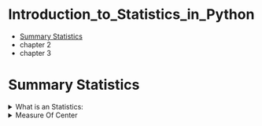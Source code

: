 # Introduction_to_Statistics_in_Python
+  [Summary Statistics](#Summary-Statistics)
+ chapter 2
+ chapter 3
# Summary Statistics  
<details>
  <summary>What is an Statistics:</summary> 
  <blockquote>
<details>
  <summary>What is an Statistics</summary>
 
  + **The field of statistics** - The practice and study of collecting and analyzing
  + **A Summary Statistics** - a fact about or summary of some data
</details>
<details>
  <summary>What Statistics Can do</summary>
 
  + How likely someone to purchase a product? are peopele more likely to purchase it, if they can use a different payment system?
  + How many occupants will your hotel have ? How can you optimize occupancy?
  + How many sizes of jeans need to be manufactured so they can fit 95% of the population? Should the same number of each size be prepared?
  + A/B test: Which ad is more effecive in getting people to purchase a product? 
</details>
<details>
  <summary>What Statistics Cannot do?</summary> 
  
  + While statistics can answer a lot of questions, it's important to note that statistics can't answer every question
</details>

<details>
  <summary>Types of statistics</summary>
  
  ### Descriptive
  + Decribe and summarize data
  ### Inferential Statistics
  + Use a sample of data to make inferences about a larger population like what percent of people drive to work?
#### Example  
  ![image](https://github.com/AyeshaIrshad1337/Introduction_to_Statistics_in_Python/assets/104616632/d54c9998-052a-4e7f-a31d-89c626f475ba)

</details>
<details>
  <summary>Types Of Data</summary>
  
 ### Numeric (Quantitaive)
  + **Continuous (Measured)**: 
  + Airplane speed
  + Time spent waiting in line
  + **Discete (Counted)**: 
  + Number of pets
  + Number of Packages shipped
 ### Categorical (Qualitative)
  + **Nomial (Unordered)**: 
  + Married/Unmarried
  + Country of residence
  + **Ordinal (Ordered)**: 
  + Strongly agreee / Somewhat disagree / Strongly disagree etc
  ### Example:
  ![image](https://github.com/AyeshaIrshad1337/Introduction_to_Statistics_in_Python/assets/104616632/f569cbaa-171c-459b-aed9-20881afc681b)

</details>
  </blockquote>
</details>
<details>
  <summary>Measure Of Center</summary>
  <blockquote>
<details>
      <summary>Historgram</summary>
      
![image](https://github.com/AyeshaIrshad1337/Introduction_to_Statistics_in_Python/assets/104616632/c7fc9606-35bf-441d-9d4d-b773dd0569e0)

A histogram takes a bunch of data points and separates them into bins, or ranges of values. Here, there's a bin for 0 to 2 hours, 2 to 4 hours, and so on. The heights of the bars represent the number of data points that fall into that bin, so there's one mammal in the dataset that sleeps between 0 to 2 hours, and nine mammals that sleep two to four hours. Histograms are a great way to visually summarize the data, but we can use numerical summary statistics to summarize even further.
   
</details>
<details>
      <summary>Measure Of Center : Mean</summary>
 
  ![image](https://github.com/AyeshaIrshad1337/Introduction_to_Statistics_in_Python/assets/104616632/67c261ad-2b99-477a-9137-0bed265ebaa8)

The mean, often called the average, is one of the most common ways of summarizing data. To calculate mean, we add up all the numbers of interest and divide by the total number of data points, which is 83 here. This gives us 10-point-43 hours of sleep. In Python, we can use numpy's mean function, passing it the variable of interest.

</details>
<details>
      <summary>Measure Of Center : Median</summary>
 
![image](https://github.com/AyeshaIrshad1337/Introduction_to_Statistics_in_Python/assets/104616632/9af45e5e-2691-4fc2-8da5-d92355351bef)
  
The median is the value where 50% of the data is lower than it, and 50% of the data is higher. We can calculate this by sorting all the data points and taking the middle one, which would be index 41 in this case. This gives us a median of 10-point-1 hours of sleep. In Python, we can use np-dot-median to do the calculations for us.
  
</details>
<details>
      <summary>Measure Of Center : Mode</summary>
 
![image](https://github.com/AyeshaIrshad1337/Introduction_to_Statistics_in_Python/assets/104616632/c86448da-f099-4195-9aac-ab5cb42c07e8)
 
The mode is the most frequent value in the data. If we count how many occurrences there are of each sleep_total and sort in descending order, there are 4 mammals that sleep for 12.5 hours, so this is the mode. The mode of the vore variable, which indicates the animal's diet, is herbivore. We can also find the mode using the mode function from the statistics module. Mode is often used for categorical variables, since categorical variables can be unordered and often don't have an inherent numerical representation.
  
</details>

<details>
      <summary>Adding Outlier</summary>
 
 We get a mean sleep time of 16-point-5 hours and a median sleep time of 18-point-9 hours.  
  
![image](https://github.com/AyeshaIrshad1337/Introduction_to_Statistics_in_Python/assets/104616632/760b285f-4ea2-4f34-8c01-907d47aaf2f1)

Now let's say we've discovered a new mystery insectivore that never sleeps. i.e row 89 has sleep 0.0

![image](https://github.com/AyeshaIrshad1337/Introduction_to_Statistics_in_Python/assets/104616632/a5706b58-6151-4727-ae91-753a93aef10a)

If we take the mean and median again, we get different results. The mean went down by more than 3 hours, while the median changed by less than an hour. This is because the mean is much more sensitive to extreme values than the median.  
  
![image](https://github.com/AyeshaIrshad1337/Introduction_to_Statistics_in_Python/assets/104616632/7313073f-c922-4060-bf21-21f953a4ddcd)
  
  
</details>
  </blockquote>
</details>
